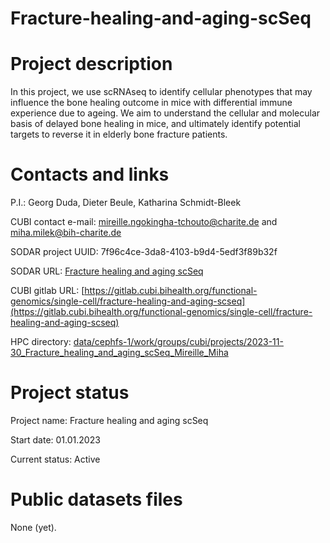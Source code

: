 # Fracture-healing-and-aging-scSeq
# Project description
In this project, we use scRNAseq to identify cellular phenotypes that may influence the bone healing outcome in mice with differential immune experience due to ageing. We aim to understand the cellular and molecular basis of delayed bone healing in mice, and ultimately identify potential targets to reverse it in elderly bone fracture patients.​
# Contacts and links
P.I.: Georg Duda, Dieter Beule, Katharina Schmidt-Bleek

CUBI contact e-mail: mireille.ngokingha-tchouto@charite.de and miha.milek@bih-charite.de

SODAR project UUID: 7f96c4ce-3da8-4103-b9d4-5edf3f89b32f

SODAR URL: [Fracture healing and aging scSeq](https://sodar.bihealth.org/project/7f96c4ce-3da8-4103-b9d4-5edf3f89b32f)

CUBI gitlab URL: [https://gitlab.cubi.bihealth.org/functional-genomics/single-cell/fracture-healing-and-aging-scseq](https://gitlab.cubi.bihealth.org/functional-genomics/single-cell/fracture-healing-and-aging-scseq)

HPC directory: [data/cephfs-1/work/groups/cubi/projects/2023-11-30_Fracture_healing_and_aging_scSeq_Mireille_Miha](https://hpc-portal.cubi.bihealth.org/pun/sys/dashboard/files/fs//data/cephfs-1/work/groups/cubi/projects/2023-11-30_Fracture_healing_and_aging_scSeq_Mireille_Miha)

# Project status

Project name: Fracture healing and aging scSeq

Start date: 01.01.2023

Current status: Active

# Public datasets files
None (yet).
